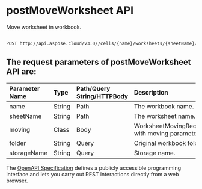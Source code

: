 # **postMoveWorksheet API**

Move worksheet in workbook. 

```bash

POST http://api.aspose.cloud/v3.0//cells/{name}/worksheets/{sheetName}/position

```

## The request parameters of **postMoveWorksheet** API are: 

| Parameter Name | Type | Path/Query String/HTTPBody | Description | 
| :- | :- | :- |:- | 
|name|String|Path|The workbook name.|
|sheetName|String|Path|The worksheet name.|
|moving|Class|Body|WorksheetMovingRequest with moving parameters.|
|folder|String|Query|Original workbook folder.|
|storageName|String|Query|Storage name.|


The [OpenAPI Specification](https://reference.aspose.cloud/cells/#/WorksheetsController/PostMoveWorksheet) defines a publicly accessible programming interface and lets you carry out REST interactions directly from a web browser.
